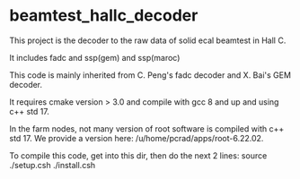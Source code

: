 # beamtest_hallc_decoder

This project is the decoder to the raw data of solid ecal beamtest in Hall C.

It includes fadc and ssp(gem) and ssp(maroc)

This code is mainly inherited from C. Peng's fadc decoder and X. Bai's GEM decoder.

It requires cmake version > 3.0 and compile with gcc 8 and up and using c++ std 17.

In the farm nodes, not many version of root software is compiled with c++ std 17. 
We provide a version here: /u/home/pcrad/apps/root-6.22.02.

To compile this code, get into this dir, then do the next 2 lines:
source ./setup.csh
./install.csh
